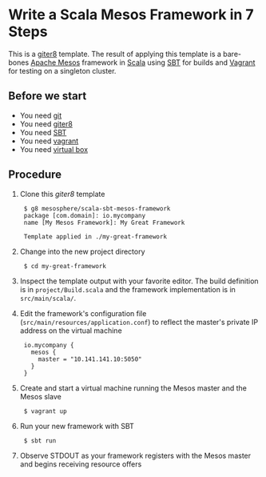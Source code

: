 # Write a Scala Mesos Framework in 7 Steps

This is a [giter8](http://github.com/n8han/giter8) template.  The result of applying this template is a bare-bones [Apache Mesos](http://mesos.apache.org) framework in [Scala](http://scala-lang.org) using [SBT](http://scala-sbt.org) for builds and [Vagrant](http://vagrantup.com) for testing on a singleton cluster.

## Before we start

- You need [git](http://git-scm.com)
- You need [giter8](https://github.com/n8han/giter8)
- You need [SBT](http://scala-sbt.org)
- You need [vagrant](http://vagrantup.com)
- You need [virtual box](https://www.virtualbox.org/wiki/Downloads)

## Procedure

1. Clone this _giter8_ template

        $ g8 mesosphere/scala-sbt-mesos-framework
        package [com.domain]: io.mycompany   
        name [My Mesos Framework]: My Great Framework
        
        Template applied in ./my-great-framework

1. Change into the new project directory

        $ cd my-great-framework

1. Inspect the template output with your favorite editor.  The build definition is in `project/Build.scala` and the framework implementation is in `src/main/scala/`.

1. Edit the framework's configuration file (`src/main/resources/application.conf`) to reflect the master's private IP address on the virtual machine

        io.mycompany {
          mesos {
            master = "10.141.141.10:5050"
          }
        }

1. Create and start a virtual machine running the Mesos master and the Mesos slave

        $ vagrant up

1. Run your new framework with SBT

        $ sbt run

1. Observe STDOUT as your framework registers with the Mesos master and begins receiving resource offers
